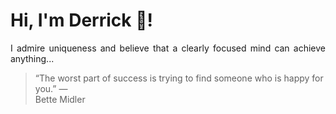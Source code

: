 # Hi, I'm Derrick 👋!
<p align="justify">I admire uniqueness and believe that a clearly focused mind can achieve anything...</p> 
<!-- #quote-start -->
<blockquote>&ldquo;The worst part of success is trying to find someone who is happy for you.&rdquo; &mdash; <footer>Bette Midler</footer></blockquote>
<!-- #quote-end -->

